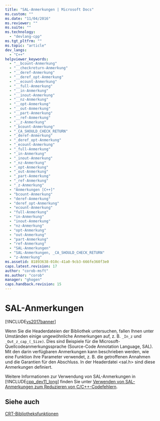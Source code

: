 ```yaml
---
title: "SAL-Anmerkungen | Microsoft Docs"
ms.custom: ""
ms.date: "11/04/2016"
ms.reviewer: ""
ms.suite: ""
ms.technology: 
  - "devlang-cpp"
ms.tgt_pltfrm: ""
ms.topic: "article"
dev_langs: 
  - "C++"
helpviewer_keywords: 
  - "__bcount-Anmerkung"
  - "__checkreturn-Anmerkung"
  - "__deref-Anmerkung"
  - "__deref_opt-Anmerkung"
  - "__ecount-Anmerkung"
  - "__full-Anmerkung"
  - "__in-Anmerkung"
  - "__inout-Anmerkung"
  - "__nz-Anmerkung"
  - "__opt-Anmerkung"
  - "__out-Anmerkung"
  - "__part-Anmerkung"
  - "__ref-Anmerkung"
  - "__z-Anmerkung"
  - "_bcount-Anmerkung"
  - "_CA_SHOULD_CHECK_RETURN"
  - "_deref-Anmerkung"
  - "_deref_opt-Anmerkung"
  - "_ecount-Anmerkung"
  - "_full-Anmerkung"
  - "_in-Anmerkung"
  - "_inout-Anmerkung"
  - "_nz-Anmerkung"
  - "_opt-Anmerkung"
  - "_out-Anmerkung"
  - "_part-Anmerkung"
  - "_ref-Anmerkung"
  - "_z-Anmerkung"
  - "Anmerkungen [C++]"
  - "bcount-Anmerkung"
  - "deref-Anmerkung"
  - "deref_opt-Anmerkung"
  - "ecount-Anmerkung"
  - "full-Anmerkung"
  - "in-Anmerkung"
  - "inout-Anmerkung"
  - "nz-Anmerkung"
  - "opt-Anmerkung"
  - "out-Anmerkung"
  - "part-Anmerkung"
  - "ref-Anmerkung"
  - "SAL-Anmerkungen"
  - "SAL-Anmerkungen, _CA_SHOULD_CHECK_RETURN"
  - "z-Anmerkung"
ms.assetid: 81893638-010c-41a0-9cb3-666fe360f3e0
caps.latest.revision: 17
author: "corob-msft"
ms.author: "corob"
manager: "ghogen"
caps.handback.revision: 15
---
```

# SAL-Anmerkungen
[!INCLUDE[vs2017banner](../assembler/inline/includes/vs2017banner.md)]

Wenn Sie die Headerdateien der Bibliothek untersuchen, fallen Ihnen unter Umständen einige ungewöhnliche Anmerkungen auf, z. B. `_In_z` und `_Out_z_cap_(_Size)`.  Dies sind Beispiele für die Microsoft\-Quellcodeanmerkungssprache \(Source\-Code Annotation Language, SAL\). Mit den darin verfügbaren Anmerkungen kann beschrieben werden, wie eine Funktion ihre Parameter verwendet, z. B. die getroffenen Annahmen und die Garantien für den Abschluss.  In der Headerdatei \<sal.h\> sind diese Anmerkungen definiert.  
  
 Weitere Informationen zur Verwendung von SAL\-Anmerkungen in [!INCLUDE[cpp_dev11_long](../build/includes/cpp_dev11_long_md.md)] finden Sie unter [Verwenden von SAL\-Anmerkungen zum Reduzieren von C\/C\+\+\-Codefehlern](../Topic/Using%20SAL%20Annotations%20to%20Reduce%20C-C++%20Code%20Defects.md).  
  
## Siehe auch  
 [CRT\-Bibliotheksfunktionen](../c-runtime-library/crt-library-features.md)